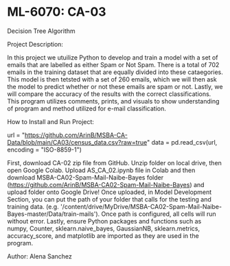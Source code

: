 # ML-6070: CA-03

Decision Tree Algorithm

Project Description: 

In this project we utuilize Python to develop and train a model with a set of emails that are labelled as either Spam or Not Spam. There is a total of 702 emails in the training dataset that are equally divided into these cataegories. This model is then tetsted with a set of 260 emails, which we will then ask the model to predict whether or not these emails are spam or not. Lastly, we will compare the accuracy of the results with the correct classifications. This program utilizes comments, prints, and visuals to show understanding of program and method utilized for e-mail classification.

How to Install and Run Project:

url = "https://github.com/ArinB/MSBA-CA-Data/blob/main/CA03/census_data.csv?raw=true"
data = pd.read_csv(url, encoding = "ISO-8859-1") 

First, download CA-02 zip file from GitHub. Unzip folder on local drive, then open Google Colab. Upload AS_CA_02.ipynb file in Colab and then download MSBA-CA02-Spam-Mail-Naibe-Bayes folder (https://github.com/ArinB/MSBA-CA02-Spam-Mail-Naibe-Bayes) and upload folder onto Google Drive! Once uploaded, in Model Development Section, you can put the path of your folder that calls for the testing and training data. (e.g. '/content/drive/MyDrive/MSBA-CA02-Spam-Mail-Naibe-Bayes-master/Data/train-mails'). Once path is configured, all cells will run without error. Lastly, ensure Python packages and functions such as numpy, Counter, sklearn.naive_bayes, GaussianNB, sklearn.metrics, accuracy_score, and matplotlib are imported as they are used in the program.

Author: Alena Sanchez
